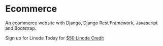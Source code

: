 # Ecommerce

An ecommerce website with Django, Django Rest Framework, Javascript and Bootstrap.
<p>Sign up for Linode Today for <a href="https://www.linode.com/?r=e3104a30f05cc67a5005ba8c61e22122cf208549" target="_blank">$50 Linode Credit</a></p>
